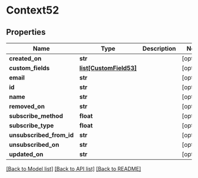 # Context52

## Properties
Name | Type | Description | Notes
------------ | ------------- | ------------- | -------------
**created_on** | **str** |  | [optional] 
**custom_fields** | [**list[CustomField53]**](CustomField53.md) |  | [optional] 
**email** | **str** |  | [optional] 
**id** | **str** |  | [optional] 
**name** | **str** |  | [optional] 
**removed_on** | **str** |  | [optional] 
**subscribe_method** | **float** |  | [optional] 
**subscribe_type** | **float** |  | [optional] 
**unsubscribed_from_id** | **str** |  | [optional] 
**unsubscribed_on** | **str** |  | [optional] 
**updated_on** | **str** |  | [optional] 

[[Back to Model list]](../README.md#documentation-for-models) [[Back to API list]](../README.md#documentation-for-api-endpoints) [[Back to README]](../README.md)


